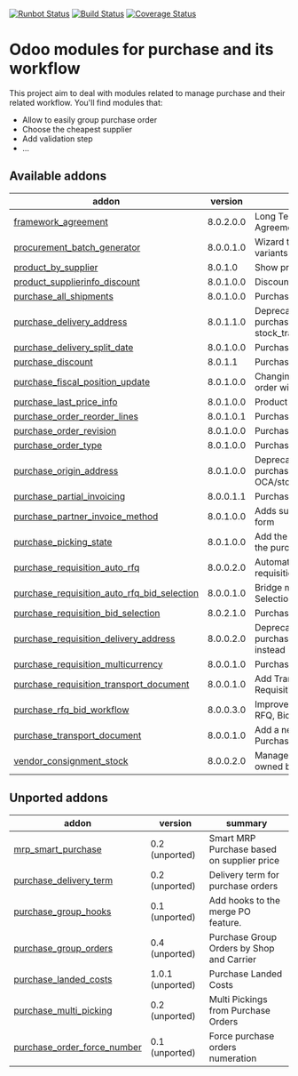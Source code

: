 [![Runbot Status](https://runbot.odoo-community.org/runbot/badge/flat/142/8.0.svg)](https://runbot.odoo-community.org/runbot/repo/github-com-oca-purchase-workflow-142)
[![Build Status](https://travis-ci.org/OCA/purchase-workflow.svg?branch=8.0)](https://travis-ci.org/OCA/purchase-workflow)
[![Coverage Status](https://coveralls.io/repos/OCA/purchase-workflow/badge.png?branch=8.0)](https://coveralls.io/r/OCA/purchase-workflow?branch=8.0)

Odoo modules for purchase and its workflow
==========================================

This project aim to deal with modules related to manage purchase and their related workflow. You'll find modules that:

 - Allow to easily group purchase order
 - Choose the cheapest supplier
 - Add validation step
 - ...

[//]: # (addons)
Available addons
----------------
addon | version | summary
--- | --- | ---
[framework_agreement](framework_agreement/) | 8.0.2.0.0 | Long Term Agreement (or Framework Agreement) for purchases
[procurement_batch_generator](procurement_batch_generator/) | 8.0.0.1.0 | Wizard to create procurements from product variants
[product_by_supplier](product_by_supplier/) | 8.0.1.0 | Show products grouped by suppliers
[product_supplierinfo_discount](product_supplierinfo_discount/) | 8.0.1.0.0 | Discounts in product supplier info
[purchase_all_shipments](purchase_all_shipments/) | 8.0.1.0.0 | Purchase All Shipments
[purchase_delivery_address](purchase_delivery_address/) | 8.0.1.1.0 | Deprecated: install purchase_transport_multi_address and stock_transport_multi_address instead
[purchase_delivery_split_date](purchase_delivery_split_date/) | 8.0.1.0.0 | Purchase Deliveries split by date
[purchase_discount](purchase_discount/) | 8.0.1.1 | Purchase order lines with discounts
[purchase_fiscal_position_update](purchase_fiscal_position_update/) | 8.0.1.0.0 | Changing the fiscal position of a purchase order will auto-update purchase order lines
[purchase_last_price_info](purchase_last_price_info/) | 8.0.1.0.0 | Product Last Price Info - Purchase
[purchase_order_reorder_lines](purchase_order_reorder_lines/) | 8.0.1.0.1 | Purchase order lines with sequence number
[purchase_order_revision](purchase_order_revision/) | 8.0.1.0.0 | Purchase order revisions
[purchase_order_type](purchase_order_type/) | 8.0.1.0.0 | Purchase Order Type
[purchase_origin_address](purchase_origin_address/) | 8.0.1.0.0 | Deprecated: use purchase_transport_multi_address from OCA/stock-logistics-transport
[purchase_partial_invoicing](purchase_partial_invoicing/) | 8.0.0.1.1 | Purchase partial invoicing
[purchase_partner_invoice_method](purchase_partner_invoice_method/) | 8.0.1.0.0 | Adds supplier invoicing control on partner form
[purchase_picking_state](purchase_picking_state/) | 8.0.1.0.0 | Add the status of all the incoming picking in the purchase order
[purchase_requisition_auto_rfq](purchase_requisition_auto_rfq/) | 8.0.0.2.0 | Automatically create RFQ from a purchase requisition
[purchase_requisition_auto_rfq_bid_selection](purchase_requisition_auto_rfq_bid_selection/) | 8.0.0.1.0 | Bridge module for PR Auto RFQ / Bid Selection
[purchase_requisition_bid_selection](purchase_requisition_bid_selection/) | 8.0.2.1.0 | Purchase Requisition Bid Selection
[purchase_requisition_delivery_address](purchase_requisition_delivery_address/) | 8.0.0.2.0 | Deprecated: install purchase_requisition_transport_multi_address instead
[purchase_requisition_multicurrency](purchase_requisition_multicurrency/) | 8.0.0.1.0 | Purchase Requisition Multicurrency
[purchase_requisition_transport_document](purchase_requisition_transport_document/) | 8.0.0.1.0 | Add Transport Documents to Purchase Requisitions
[purchase_rfq_bid_workflow](purchase_rfq_bid_workflow/) | 8.0.0.3.0 | Improve the purchase workflow to manage RFQ, Bids, and Orders
[purchase_transport_document](purchase_transport_document/) | 8.0.0.1.0 | Add a new Transport Document object in the Purchase Order
[vendor_consignment_stock](vendor_consignment_stock/) | 8.0.0.2.0 | Manage stock in our warehouse that is owned by a vendor

Unported addons
---------------
addon | version | summary
--- | --- | ---
[mrp_smart_purchase](mrp_smart_purchase/) | 0.2 (unported) | Smart MRP Purchase based on supplier price
[purchase_delivery_term](purchase_delivery_term/) | 0.2 (unported) | Delivery term for purchase orders
[purchase_group_hooks](purchase_group_hooks/) | 0.1 (unported) | Add hooks to the merge PO feature.
[purchase_group_orders](purchase_group_orders/) | 0.4 (unported) | Purchase Group Orders by Shop and Carrier
[purchase_landed_costs](purchase_landed_costs/) | 1.0.1 (unported) | Purchase Landed Costs
[purchase_multi_picking](purchase_multi_picking/) | 0.2 (unported) | Multi Pickings from Purchase Orders
[purchase_order_force_number](purchase_order_force_number/) | 0.1 (unported) | Force purchase orders numeration

[//]: # (end addons)
